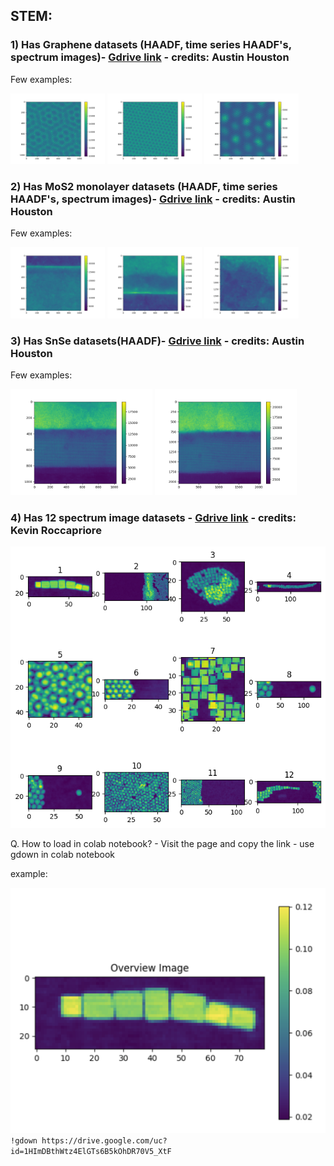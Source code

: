 ## STEM:


### 1) Has Graphene datasets (HAADF, time series HAADF's, spectrum images)- [Gdrive link](https://drive.google.com/drive/folders/1u0z4pkZJN8Q00zt_QyEWHpckuFJ_z3iZ?usp=drive_link) - credits: Austin Houston

Few examples:
<p float="left">
  <img src="../../assets/graphene_moire.png" alt="alt text" width="30%" />
  <img src="../../assets/graphene1.png" alt="alt text" width="30%" />
  <img src="../../assets/graphene2.png" alt="alt text" width="30%" />
</p>

### 2) Has MoS2 monolayer datasets (HAADF, time series HAADF's, spectrum images)- [Gdrive link](https://drive.google.com/drive/folders/1mkY9KlfnZXsvFfHLFujNmMPx4YTE0yxD?usp=drive_link) - credits: Austin Houston

Few examples:
<p float="left">
  <img src="../../assets/MoS2_1.png" alt="alt text" width="30%" />
  <img src="../../assets/MoS2_2.png" alt="alt text" width="30%" />
  <img src="../../assets/MoS2_3.png" alt="alt text" width="30%" />
</p>

### 3) Has SnSe datasets(HAADF)- [Gdrive link](https://drive.google.com/drive/folders/1lwFqZnVGk0qjoRYeKAJoNuI90vm7Nnos?usp=drive_link) - credits: Austin Houston

Few examples:
<p float="left">
  <img src="../../assets/SnSe_1.png" alt="alt text" width="45%" />
  <img src="../../assets/SnSe_2.png" alt="alt text" width="45%" />

</p>

### 4) Has 12 spectrum image datasets - [Gdrive link](https://drive.google.com/drive/folders/1qUwUopeyzAXqVQ3ROs3XEBmW9yY9Yrn6?usp=drive_link) - credits: Kevin Roccapriore


![alt text](../../assets/stem_eels_si_1.png)


Q. How to load in colab notebook?
        - Visit the page and copy the link
        - use gdown in colab notebook


example: 

![alt text](../../assets/stem_eels_si_1_1.png)
`!gdown https://drive.google.com/uc?id=1HImDBthWtz4ElGTs6B5kOhDR70V5_XtF`

